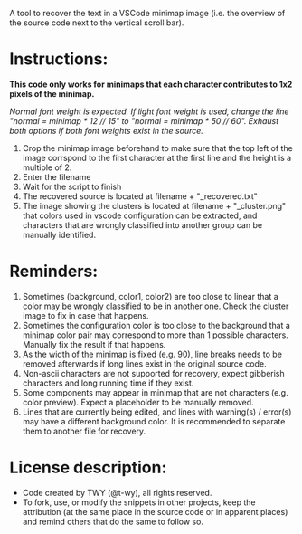 A tool to recover the text in a VSCode minimap image (i.e. the overview of the source code next to the vertical scroll bar).

# Instructions:
**This code only works for minimaps that each character contributes to 1x2 pixels of the minimap.**

_Normal font weight is expected. If light font weight is used, change the line "normal = minimap * 12 // 15" to "normal = minimap * 50 // 60". Exhaust both options if both font weights exist in the source._

1. Crop the minimap image beforehand to make sure that the top left of the image corrspond to the first character at the first line and the height is a multiple of 2.
1. Enter the filename
1. Wait for the script to finish
1. The recovered source is located at filename + "_recovered.txt"
1. The image showing the clusters is located at filename + "_cluster.png" that colors used in vscode configuration can be extracted, and characters that are wrongly classified into another group can be manually identified.

# Reminders:
1. Sometimes (background, color1, color2) are too close to linear that a color may be wrongly classified to be in another one. Check the cluster image to fix in case that happens.
1. Sometimes the configuration color is too close to the background that a minimap color pair may correspond to more than 1 possible characters. Manually fix the result if that happens.
1. As the width of the minimap is fixed (e.g. 90), line breaks needs to be removed afterwards if long lines exist in the original source code.
1. Non-ascii characters are not supported for recovery, expect gibberish characters and long running time if they exist.
1. Some components may appear in minimap that are not characters (e.g. color preview). Expect a placeholder to be manually removed.
1. Lines that are currently being edited, and lines with warning(s) / error(s) may have a different background color. It is recommended to separate them to another file for recovery.

# License description:
- Code created by TWY (@t-wy), all rights reserved.
- To fork, use, or modify the snippets in other projects, keep the attribution (at the same place in the source code or in apparent places) and remind others that do the same to follow so.
